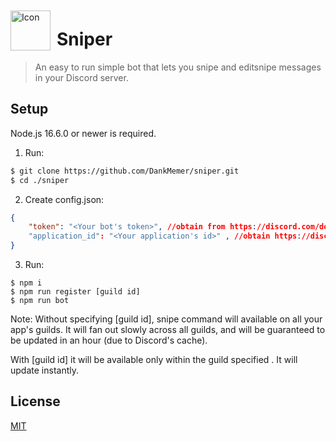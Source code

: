 <img width="64" height="64" align="left" style="float: left; margin: 10px 10px 0 0;" alt="Icon" src="https://imgur.com/dRSYp1f.png">

# Sniper

> An easy to run simple bot that lets you snipe and editsnipe messages in your Discord server.

## Setup

Node.js 16.6.0 or newer is required.

1. Run:

```bash
$ git clone https://github.com/DankMemer/sniper.git 
$ cd ./sniper
```

2. Create config.json:

```json
{
	"token": "<Your bot's token>", //obtain from https://discord.com/developers/applications
	"application_id": "<Your application's id>" , //obtain https://discord.com/developers/applications
}
```

3. Run:

```shell
$ npm i
$ npm run register [guild id] 
$ npm run bot
```

Note:
Without specifying [guild id], snipe command will available on all your app's guilds. It will fan out slowly across all guilds, and will be guaranteed to be updated in an hour (due to Discord's cache).

With [guild id] it will be available only within the guild specified . It will update instantly.

## License

[MIT](https://tldrlegal.com/license/mit-license)
